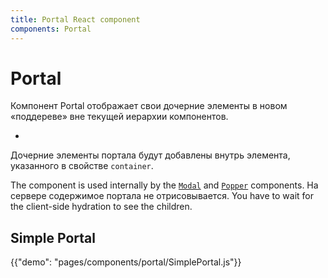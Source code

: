 ```yaml
---
title: Portal React component
components: Portal
---
```


# Portal

<p class="description">Компонент Portal отображает свои дочерние элементы в новом «поддереве» вне текущей иерархии компонентов.</p>

- 

Дочерние элементы портала будут добавлены внутрь элемента, указанного в свойстве `container`.

The component is used internally by the [`Modal`](/components/modal/) and [`Popper`](/components/popper/) components. На сервере содержимое портала не отрисовывается. You have to wait for the client-side hydration to see the children.

## Simple Portal

{{"demo": "pages/components/portal/SimplePortal.js"}}
